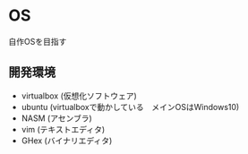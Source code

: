 # OS
自作OSを目指す

## 開発環境
+ virtualbox (仮想化ソフトウェア)
+ ubuntu     (virtualboxで動かしている　メインOSはWindows10)
+ NASM       (アセンブラ)
+ vim        (テキストエディタ)
+ GHex       (バイナリエディタ)

